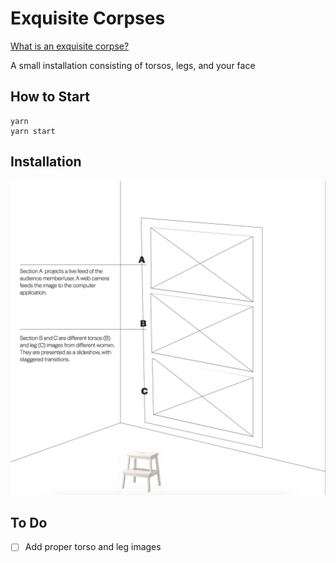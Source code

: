 # Exquisite Corpses
[What is an exquisite corpse?](https://en.wikipedia.org/wiki/Exquisite_corpse)

A small installation consisting of torsos, legs, and your face

## How to Start
```
yarn
yarn start
```

## Installation
![Installation Setup](https://raw.githubusercontent.com/notfelineit/exquisite-corpses/master/Screen%20Shot%202018-12-13%20at%2012.50.03%20AM.png)

## To Do
- [ ] Add proper torso and leg images
